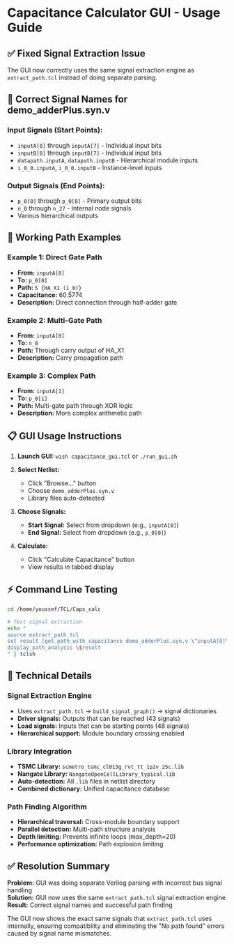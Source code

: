# Capacitance Calculator GUI - Usage Guide

## ✅ **Fixed Signal Extraction Issue**

The GUI now correctly uses the same signal extraction engine as `extract_path.tcl` instead of doing separate parsing.

## 🎯 **Correct Signal Names for demo_adderPlus.syn.v**

### **Input Signals (Start Points):**
- `inputA[0]` through `inputA[7]` - Individual input bits  
- `inputB[0]` through `inputB[7]` - Individual input bits
- `datapath.inputA`, `datapath.inputB` - Hierarchical module inputs
- `i_0_0.inputA`, `i_0_0.inputB` - Instance-level inputs

### **Output Signals (End Points):**
- `p_0[0]` through `p_0[8]` - Primary output bits
- `n_0` through `n_27` - Internal node signals
- Various hierarchical outputs

## 🚀 **Working Path Examples**

### **Example 1: Direct Gate Path**
- **From:** `inputA[0]`  
- **To:** `p_0[0]`
- **Path:** `S {HA_X1 (i_0)}`
- **Capacitance:** 60.5774  
- **Description:** Direct connection through half-adder gate

### **Example 2: Multi-Gate Path** 
- **From:** `inputA[0]`
- **To:** `n_0`  
- **Path:** Through carry output of HA_X1
- **Description:** Carry propagation path

### **Example 3: Complex Path**
- **From:** `inputA[1]`
- **To:** `p_0[1]`
- **Path:** Multi-gate path through XOR logic
- **Description:** More complex arithmetic path

## 📋 **GUI Usage Instructions**

1. **Launch GUI:** `wish capacitance_gui.tcl` or `./run_gui.sh`

2. **Select Netlist:** 
   - Click "Browse..." button
   - Choose `demo_adderPlus.syn.v`
   - Library files auto-detected

3. **Choose Signals:**
   - **Start Signal:** Select from dropdown (e.g., `inputA[0]`)
   - **End Signal:** Select from dropdown (e.g., `p_0[0]`)

4. **Calculate:** 
   - Click "Calculate Capacitance" button
   - View results in tabbed display

## ⚡ **Command Line Testing**

```bash
cd /home/youssef/TCL/Caps_calc

# Test signal extraction
echo "
source extract_path.tcl
set result [get_path_with_capacitance demo_adderPlus.syn.v \"inputA[0]\" \"p_0[0]\"]
display_path_analysis \$result
" | tclsh
```

## 🔧 **Technical Details**

### **Signal Extraction Engine**
- Uses `extract_path.tcl` → `build_signal_graph()` → signal dictionaries
- **Driver signals:** Outputs that can be reached (43 signals)  
- **Load signals:** Inputs that can be starting points (48 signals)
- **Hierarchical support:** Module boundary crossing enabled

### **Library Integration**
- **TSMC Library:** `scmetro_tsmc_cl013g_rvt_tt_1p2v_25c.lib`
- **Nangate Library:** `NangateOpenCellLibrary_typical.lib`  
- **Auto-detection:** All `.lib` files in netlist directory
- **Combined dictionary:** Unified capacitance database

### **Path Finding Algorithm**
- **Hierarchical traversal:** Cross-module boundary support
- **Parallel detection:** Multi-path structure analysis
- **Depth limiting:** Prevents infinite loops (max_depth=20)
- **Performance optimization:** Path explosion limiting

## ✅ **Resolution Summary**

**Problem:** GUI was doing separate Verilog parsing with incorrect bus signal handling  
**Solution:** GUI now uses the same `extract_path.tcl` signal extraction engine  
**Result:** Correct signal names and successful path finding

The GUI now shows the exact same signals that `extract_path.tcl` uses internally, ensuring compatibility and eliminating the "No path found" errors caused by signal name mismatches.
